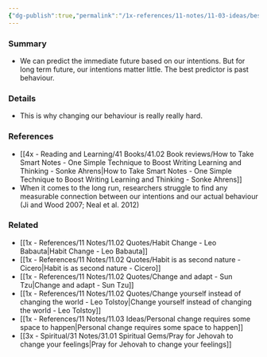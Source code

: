```yaml
---
{"dg-publish":true,"permalink":"/1x-references/11-notes/11-03-ideas/best-predictor-of-future-behaviour-is-past-behaviour/","title":"Best predictor of future behaviour is past behaviour","created":"2023-07-23T18:57:01.134+03:00","updated":"2024-02-14T20:18:35.321+03:00"}
---
```



### Summary
- We can predict the immediate future based on our intentions. But for long term future, our intentions matter little. The best predictor is past behaviour.

### Details
- This is why changing our behaviour is really really hard.

### References
- [[4x - Reading and Learning/41 Books/41.02 Book reviews/How to Take Smart Notes - One Simple Technique to Boost Writing Learning and Thinking - Sonke Ahrens\|How to Take Smart Notes - One Simple Technique to Boost Writing Learning and Thinking - Sonke Ahrens]]
- When it comes to the long run, researchers struggle to find any measurable connection between our intentions and our actual behaviour (Ji and Wood 2007; Neal et al. 2012)

### Related
- [[1x - References/11 Notes/11.02 Quotes/Habit Change - Leo Babauta\|Habit Change - Leo Babauta]]
- [[1x - References/11 Notes/11.02 Quotes/Habit is as second nature - Cicero\|Habit is as second nature - Cicero]]
- [[1x - References/11 Notes/11.02 Quotes/Change and adapt - Sun Tzu\|Change and adapt - Sun Tzu]]
- [[1x - References/11 Notes/11.02 Quotes/Change yourself instead of changing the world - Leo Tolstoy\|Change yourself instead of changing the world - Leo Tolstoy]]
- [[1x - References/11 Notes/11.03 Ideas/Personal change requires some space to happen\|Personal change requires some space to happen]]
- [[3x - Spiritual/31 Notes/31.01 Spiritual Gems/Pray for Jehovah to change your feelings\|Pray for Jehovah to change your feelings]]